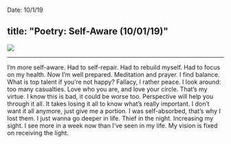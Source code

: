 Date: 10/1/19

title: "Poetry: Self-Aware (10/01/19)"
---

![][image-1]

---- 

I’m more self-aware. Had to self-repair. Had to rebuild myself. Had to focus on my health. Now I’m well prepared. Meditation and prayer. I find balance. What is top talent if you’re not happy? Fallacy, I rather peace. I look around: too many casualties. Love who you are, and love your circle. That’s my virtue. I know this is bad, it could be worse too. Perspective will help you through it all. It takes losing it all to know what’s really important. I don’t want it all anymore, just give me a portion. I was self-absorbed, that’s why I lost them. I just wanna go deeper in life. Thief in the night. Increasing my sight. I see more in a week now than I’ve seen in my life. My vision is fixed on receiving the light.

[image-1]:	https://i.imgur.com/YW6IqIG.png